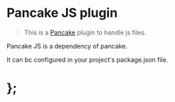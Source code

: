 Pancake JS plugin
=================

> This is a [Pancake](https://github.com/designsystemau/pancake) plugin to handle js files.

Pancake JS is a dependency of pancake.

It can bc configured in your project's package.json file.  


# };
